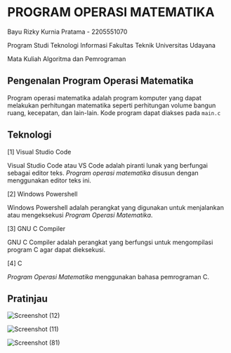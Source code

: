 # PROGRAM OPERASI MATEMATIKA

Bayu Rizky Kurnia Pratama - 2205551070

Program Studi Teknologi Informasi Fakultas Teknik Universitas Udayana

Mata Kuliah Algoritma dan Pemrograman

## Pengenalan Program Operasi Matematika 

Program operasi matematika adalah program komputer yang dapat melakukan perhitungan matematika seperti perhitungan volume bangun ruang, kecepatan, dan lain-lain. Kode program dapat diakses pada `main.c`

## Teknologi

[1] Visual Studio Code

Visual Studio Code atau VS Code adalah piranti lunak yang berfungai sebagai editor teks. _Program operasi matematika_ disusun dengan menggunakan editor teks ini. 

[2] Windows Powershell

Windows Powershell adalah perangkat yang digunakan untuk menjalankan atau mengeksekusi _Program Operasi Matematika_.

[3] GNU C Compiler

GNU C Compiler adalah perangkat yang berfungsi untuk mengompilasi program C agar dapat dieksekusi.

[4] C

_Program Operasi Matematika_ menggunakan bahasa pemrograman C.


## Pratinjau

![Screenshot (12)](https://user-images.githubusercontent.com/87742568/196034137-61917f7c-a068-4c88-a1eb-4e0c3a93c985.png)

![Screenshot (11)](https://user-images.githubusercontent.com/87742568/196034138-c6e7b7d5-2b2d-4d0b-b09e-57e7eec1f954.png)

![Screenshot (81)](https://user-images.githubusercontent.com/87742568/196034139-51b207fb-5dea-4dd2-bb31-8615d9ed1681.png)
